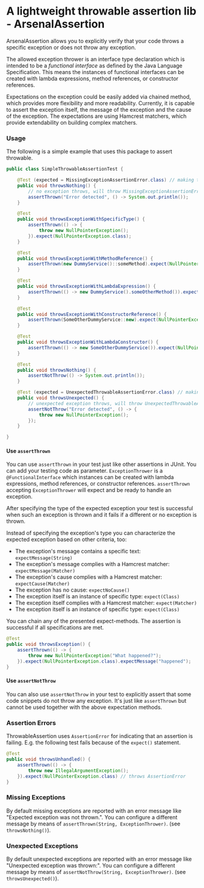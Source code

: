# A lightweight throwable assertion lib - ArsenalAssertion

ArsenalAssertion allows you to explicitly verify that your code throws a specific exception or does
not throw any exception.

The allowed exception thrower is an interface type declaration which is intended to be a *functional
interface* as defined by the Java Language Specification. This means the instances of functional
interfaces can be created with lambda expressions, method references, or constructor references.

Expectations on the exception could be easily added via chained method, which provides more flexibility
and more readability. Currently, it is capable to assert the exception itself, the message of the
exception and the cause of the exception. The expectations are using Hamcrest matchers, which provide
extendability on building complex matchers.

### Usage

The following is a simple example that uses this package to assert throwable.

```java
public class SimpleThrowableAssertionTest {

    @Test (expected = MissingExceptionAssertionError.class) // making test pass
    public void throwsNothing() {
        // no exception throws, will throw MissingExceptionAssertionError.
        assertThrown("Error detected", () -> System.out.println());
    }

    @Test
    public void throwsExceptionWithSpecificType() {
        assertThrown(() -> {
            throw new NullPointerException();
        }).expect(NullPointerException.class);
    }

    @Test
    public void throwsExceptionWithMethodReference() {
        assertThrown(new DummyService()::someMethod).expect(NullPointerException.class);
    }

    @Test
    public void throwsExceptionWithLambdaExpression() {
        assertThrown(() -> new DummyService().someOtherMethod()).expect(NullPointerException.class);
    }

    @Test
    public void throwsExceptionWithConstructorReference() {
        assertThrown(SomeOtherDummyService::new).expect(NullPointerException.class);
    }

    @Test
    public void throwsExceptionWithLambdaConstructor() {
        assertThrown(() -> new SomeOtherDummyService()).expect(NullPointerException.class);
    }

    @Test
    public void throwsNothing() {
        assertNotThrow(() -> System.out.println());
    }

    @Test (expected = UnexpectedThrowableAssertionError.class) // making test pass
    public void throwsUnexpected() {
        // unexpected exception throws, will throw UnexpectedThrowableAssertionError.
        assertNotThrow("Error detected", () -> {
            throw new NullPointerException();
        });
    }

}
```

#### Use `assertThrown`

You can use `assertThrown` in your test just like other assertions in JUnit. You can add your testing
code as parameter. `ExceptionThrower` is a `@FunctionalInterface` which instances can be created with
lambda expressions, method references, or constructor references. `assertThrown` accepting
`ExceptionThrower` will expect and be ready to handle an exception.

After specifying the type of the expected exception your test is successful when such an exception
is thrown and it fails if a different or no exception is thrown.

Instead of specifying the exception's type you can characterize the
expected exception based on other criteria, too:

* The exception's message contains a specific text: `expectMessage(String)`
* The exception's message complies with a Hamcrest matcher: `expectMessage(Matcher)`
* The exception's cause complies with a Hamcrest matcher: `expectCause(Matcher)`
* The exception has no cause: `expectNoCause()`
* The exception itself is an instance of specific type: `expect(Class)`
* The exception itself complies with a Hamcrest matcher: `expect(Matcher)`
* The exception itself is an instance of specific type: `expect(Class)`

You can chain any of the presented expect-methods. The assertion is successful if all specifications are met.

```java
@Test
public void throwsException() {
    assertThrown(() -> {
        throw new NullPointerException("What happened?");
    }).expect(NullPointerException.class).expectMessage("happened");
}
```

#### Use `assertNotThrow`

You can also use `assertNotThrow` in your test to explicitly assert that some code snippets do not throw
any exception. It's just like `assertThrown` but cannot be used together with the above expectation methods.

### Assertion Errors

ThrowableAssertion uses `AssertionError` for indicating that an assertion is failing.
E.g. the following test fails because of the `expect()` statement.

```java
@Test
public void throwsUnhandled() {
    assertThrown(() -> {
        throw new IllegalArgumentException();
    }).expect(NullPointerException.class) // throws AssertionError
}
```

### Missing Exceptions

By default missing exceptions are reported with an error message like "Expected exception was not thrown.".
You can configure a different message by means of `assertThrown(String, ExceptionThrower)`.
(see `throwsNothing()`).

### Unexpected Exceptions

By default unexpected exceptions are reported with an error message like "Unexpected exception was thrown:".
You can configure a different message by means of `assertNotThrow(String, ExceptionThrower)`.
(see `throwsUnexpected()`).
